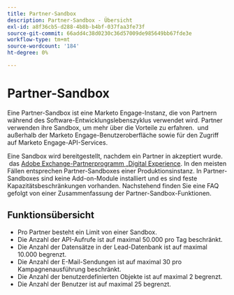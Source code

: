 ```yaml
---
title: Partner-Sandbox
description: Partner-Sandbox - Übersicht
exl-id: a8f36cb5-d288-4b8b-b4bf-037faa3fe73f
source-git-commit: 66add4c38d0230c36d57009de985649bb67fde3e
workflow-type: tm+mt
source-wordcount: '184'
ht-degree: 0%

---
```


# Partner-Sandbox

Eine Partner-Sandbox ist eine Marketo Engage-Instanz, die von Partnern während des Software-Entwicklungslebenszyklus verwendet wird. Partner verwenden ihre Sandbox, um mehr über die Vorteile zu erfahren.  und außerhalb der Marketo Engage-Benutzeroberfläche sowie für den Zugriff auf Marketo Engage-API-Services.

Eine Sandbox wird bereitgestellt, nachdem ein Partner in akzeptiert wurde.  das [Adobe Exchange-Partnerprogramm „Digital Experience](http://partners.adobe.com/technologyprogram/experiencecloud.html). In den meisten Fällen entsprechen Partner-Sandboxes einer Produktionsinstanz. In Partner-Sandboxes sind keine Add-on-Module installiert und es sind feste Kapazitätsbeschränkungen vorhanden. Nachstehend finden Sie eine FAQ gefolgt von einer Zusammenfassung der Partner-Sandbox-Funktionen.

## Funktionsübersicht

- Pro Partner besteht ein Limit von einer Sandbox.
- Die Anzahl der API-Aufrufe ist auf maximal 50.000 pro Tag beschränkt.
- Die Anzahl der Datensätze in der Lead-Datenbank ist auf maximal 10.000 begrenzt.
- Die Anzahl der E-Mail-Sendungen ist auf maximal 30 pro Kampagnenausführung beschränkt.
- Die Anzahl der benutzerdefinierten Objekte ist auf maximal 2 begrenzt.
- Die Anzahl der Benutzer ist auf maximal 25 begrenzt.
